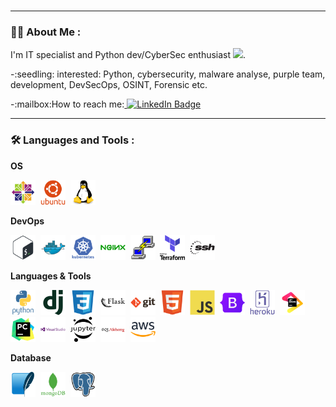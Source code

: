 ### 


---
### :woman_technologist: About Me :
I'm IT specialist and Python dev/CyberSec enthusiast <img src="https://media.giphy.com/media/WUlplcMpOCEmTGBtBW/giphy.gif" width="30">.

<p>-:seedling: interested: Python, cybersecurity, malware analyse, purple team, development, DevSecOps, OSINT, Forensic etc.</p>
<p>-:mailbox:How to reach me:<a href="https://www.linkedin.com/in/marianaiv91/"> 
    <img src="https://img.shields.io/badge/LinkedIn-blue?style=for-the-badge&logo=linkedin&logoColor=white" alt="LinkedIn Badge"/></a>

---
### :hammer_and_wrench: Languages and Tools :
<div>
  <p><b> OS </b></p>
  <img src="https://github.com/devicons/devicon/blob/master/icons/centos/centos-original.svg" title="CentOS" alt="CentOS" width="40" height="40"/>&nbsp;
  <img src="https://github.com/devicons/devicon/blob/master/icons/ubuntu/ubuntu-plain-wordmark.svg" title="Ubuntu" alt="Ubuntu" width="40" height="40"/>&nbsp;
  <img src="https://github.com/devicons/devicon/blob/master/icons/linux/linux-original.svg" title="Linux" alt="Linux" width="40" height="40"/>&nbsp;
  
  
  <p><b> DevOps </b></p>
    <img src="https://github.com/devicons/devicon/blob/master/icons/bash/bash-original.svg" title="Bash" alt="Bash" width="40" height="40"/>&nbsp;
  <img src="https://github.com/devicons/devicon/blob/master/icons/docker/docker-original.svg" title="Docker" alt="Docker" width="40" height="40"/>&nbsp;
  <img src="https://github.com/devicons/devicon/blob/master/icons/kubernetes/kubernetes-plain-wordmark.svg" title="Kube"  alt="Kube" width="40" height="40"/>&nbsp;
  <img src="https://github.com/devicons/devicon/blob/master/icons/nginx/nginx-original.svg" title="Nginx" alt="Nginx" width="40" height="40"/>&nbsp;
  <img src="https://github.com/devicons/devicon/blob/master/icons/putty/putty-original.svg" title="Putty" alt="Putty" width="40" height="40"/>&nbsp;
  <img src="https://github.com/devicons/devicon/blob/master/icons/terraform/terraform-original-wordmark.svg" title="Terra" alt="Terra" width="40" height="40"/>&nbsp;
  <img src="https://github.com/devicons/devicon/blob/master/icons/ssh/ssh-original-wordmark.svg" title="SSH" alt="SHH" width="40" height="40"/>&nbsp;
   <p></p>
  <p><b> Languages & Tools </b></p>
    <p></p>
  <img src="https://github.com/devicons/devicon/blob/master/icons/python/python-original-wordmark.svg" title="Python" alt="Python" width="40" height="40"/>&nbsp; 
  <img src="https://github.com/devicons/devicon/blob/master/icons/django/django-plain.svg" title="Django" alt="Djangog" width="40" height="40"/>&nbsp;
  <img src="https://github.com/devicons/devicon/blob/master/icons/css3/css3-original.svg" title="CSS" alt="CSS" width="40" height="40"/>&nbsp;
  <img src="https://github.com/devicons/devicon/blob/master/icons/flask/flask-original-wordmark.svg" title="Flask" alt="Flask " width="40" height="40"/>&nbsp;
  <img src="https://github.com/devicons/devicon/blob/master/icons/git/git-original-wordmark.svg"  title="GIT" alt="GIT" width="40" height="40"/>&nbsp;
  <img src="https://github.com/devicons/devicon/blob/master/icons/html5/html5-original.svg" title="HTML5" alt="HTML" width="40" height="40"/>&nbsp;
  <img src="https://github.com/devicons/devicon/blob/master/icons/javascript/javascript-original.svg" title="JavaScript" alt="JavaScript" width="40" height="40"/>&nbsp;
  <img src="https://github.com/devicons/devicon/blob/master/icons/bootstrap/bootstrap-original.svg" title="BootS" alt="BootS" width="40" height="40"/>&nbsp;
  <img src="https://github.com/devicons/devicon/blob/master/icons/heroku/heroku-original-wordmark.svg" title="Heroku" alt="Heroku" width="40" height="40"/>&nbsp;   
  <img src="https://github.com/devicons/devicon/blob/master/icons/jetbrains/jetbrains-original.svg" title="Jet"  alt="Jet" width="40" height="40"/>&nbsp;  
  <img src="https://github.com/devicons/devicon/blob/master/icons/pycharm/pycharm-original.svg" title="PyCharm"  alt="Pycharm" width="40" height="40"/>&nbsp; 
  <img src="https://github.com/devicons/devicon/blob/master/icons/visualstudio/visualstudio-plain-wordmark.svg" title="VS"  alt="VS" width="40" height="40"/>&nbsp;
  <img src="https://github.com/devicons/devicon/blob/master/icons/jupyter/jupyter-plain-wordmark.svg" title="Jupiter"  alt="Jupiter" width="40" height="40"/>&nbsp;
  <img src="https://github.com/devicons/devicon/blob/master/icons/sqlalchemy/sqlalchemy-original-wordmark.svg" title="SQLAlc" alt="SQLAlc" width="40" height="40"/>&nbsp;
  <img src="https://github.com/devicons/devicon/blob/master/icons/amazonwebservices/amazonwebservices-original-wordmark.svg" title="Amazon" alt="Amazon" width="40" height="40"/>&nbsp;
   <p></p>
 <p><b> Database </b></p>
     <p></p>
  <img src="https://github.com/devicons/devicon/blob/master/icons/sqlite/sqlite-original.svg" title="Lite" alt="Lite" width="40" height="40"/>&nbsp;
  <img src="https://github.com/devicons/devicon/blob/master/icons/mongodb/mongodb-plain-wordmark.svg" title="Mongo" alt="Mongo" width="40" height="40"/>&nbsp;
  <img src="https://github.com/devicons/devicon/blob/master/icons/postgresql/postgresql-original.svg" title="PostG" alt="PostG" width="40" height="40"/>&nbsp;
  </div>
